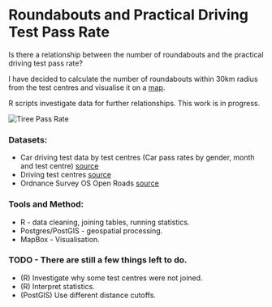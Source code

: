 # Roundabouts and Practical Driving Test Pass Rate

Is there a relationship between the number of roundabouts and the practical driving test pass rate?

I have decided to calculate the number of roundabouts within 30km radius from the test centres and visualise it on a [map](http://www.popelnuh.com/roundabouts.html). 

R scripts investigate data for further relationships. This work is in progress.

![Tiree Pass Rate](https://github.com/popelnuh/uk-test-centres-pass-rate-rounabouts/blob/master/Images/pass_rate_tiree.PNG)


### Datasets:
* Car driving test data by test centres (Car pass rates by gender, month and test centre)
[source](https://www.gov.uk/government/statistical-data-sets/car-driving-test-data-by-test-centre)
* Driving test centres
[source](https://data.gov.uk/dataset/fe19beff-5716-4ca9-be58-027e56856b48/driving-test-centres)
* Ordnance Survey OS Open Roads
[source](https://www.ordnancesurvey.co.uk/opendatadownload/products.html)


### Tools and Method:
* R - data cleaning, joining tables, running statistics.
* Postgres/PostGIS - geospatial processing.
* MapBox - Visualisation.

### TODO - There are still a few things left to do.
* (R) Investigate why some test centres were not joined.
* (R) Interpret statistics.
* (PostGIS) Use different distance cutoffs.




